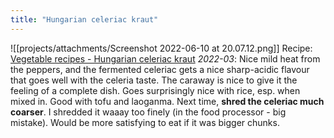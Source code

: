 ```yaml
---
title: "Hungarian celeriac kraut"
---
```


![[projects/attachments/Screenshot 2022-06-10 at 20.07.12.png]]
Recipe: [Vegetable recipes - Hungarian celeriac kraut](projects/fermentation/Vegetable%20recipes.md#Hungarian%20celeriac%20kraut)
_2022-03_:
Nice mild heat from the peppers, and the fermented celeriac gets a nice sharp-acidic flavour that goes well with the celeria taste. The caraway is nice to give it the feeling of a complete dish.
Goes surprisingly nice with rice, esp. when mixed in. Good with tofu and laoganma.
Next time, **shred the celeriac much coarser**. I shredded it waaay too finely (in the food processor - big mistake). Would be more satisfying to eat if it was bigger chunks.

